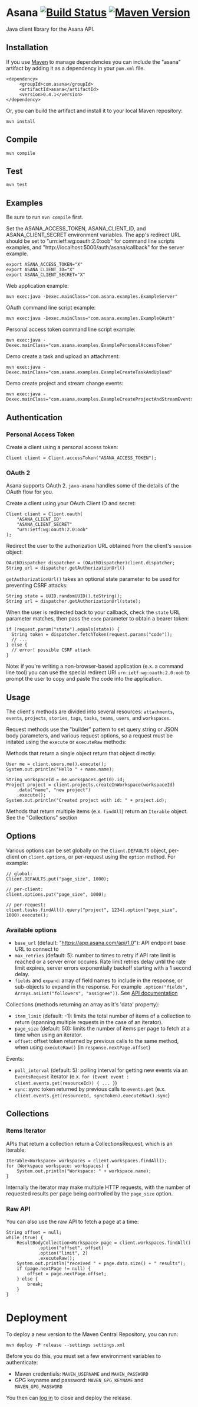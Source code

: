# Asana [![Build Status][travis-image]][travis-url] [![Maven Version][mvn-image]][mvn-url]

Java client library for the Asana API.

Installation
------------

If you use [Maven](http://maven.apache.org/) to manage dependencies you can include the "asana" artifact by adding it as a dependency in your `pom.xml` file.

    <dependency>
         <groupId>com.asana</groupId>
         <artifactId>asana</artifactId>
         <version>0.4.1</version>
    </dependency>

Or, you can build the artifact and install it to your local Maven repository:

    mvn install


Compile
-------

    mvn compile

Test
----

    mvn test

Examples
--------

Be sure to run `mvn compile` first.

Set the ASANA_ACCESS_TOKEN, ASANA_CLIENT_ID, and ASANA_CLIENT_SECRET environment variables. The app's redirect URL 
should be set to "urn:ietf:wg:oauth:2.0:oob" for command line scripts examples, and "http://localhost:5000/auth/asana/callback" for the server example.

    export ASANA_ACCESS_TOKEN="X"
    export ASANA_CLIENT_ID="X"
    export ASANA_CLIENT_SECRET="X"

Web application example:

    mvn exec:java -Dexec.mainClass="com.asana.examples.ExampleServer"

OAuth command line script example:

    mvn exec:java -Dexec.mainClass="com.asana.examples.ExampleOAuth"

Personal access token command line script example:

    mvn exec:java -Dexec.mainClass="com.asana.examples.ExamplePersonalAccessToken"

Demo create a task and upload an attachment:

    mvn exec:java -Dexec.mainClass="com.asana.examples.ExampleCreateTaskAndUpload"

Demo create project and stream change events:

    mvn exec:java -Dexec.mainClass="com.asana.examples.ExampleCreateProjectAndStreamEvents"

Authentication
--------------

### Personal Access Token

Create a client using a personal access token:

    Client client = Client.accessToken("ASANA_ACCESS_TOKEN");

### OAuth 2

Asana supports OAuth 2. `java-asana` handles some of the details of the OAuth flow for you.

Create a client using your OAuth Client ID and secret:

    Client client = Client.oauth(
        "ASANA_CLIENT_ID"
        "ASANA_CLIENT_SECRET"
        "urn:ietf:wg:oauth:2.0:oob"
    );

Redirect the user to the authorization URL obtained from the client's `session` object:
    
    OAuthDispatcher dispatcher = (OAuthDispatcher)client.dispatcher;
    String url = dispatcher.getAuthorizationUrl()

`getAuthorizationUrl()` takes an optional state parameter to be used for preventing CSRF attacks:
    
    String state = UUID.randomUUID().toString();
    String url = dispatcher.getAuthorizationUrl(state);

When the user is redirected back to your callback, check the `state` URL parameter matches, then pass the `code` parameter to obtain a bearer token:

    if (request.param("state").equals(state)) {
      String token = dispatcher.fetchToken(request.params("code"));
      // ... 
    } else {
      // error! possible CSRF attack
    }

Note: if you're writing a non-browser-based application (e.x. a command line tool) you can use the special redirect URI `urn:ietf:wg:oauth:2.0:oob` to prompt the user to copy and paste the code into the application.

Usage
-----

The client's methods are divided into several resources: `attachments`, `events`, `projects`, `stories`, `tags`, `tasks`, `teams`, `users`, and `workspaces`.

Request methods use the "builder" pattern to set query string or JSON body parameters, and various request options, so a request must be initated using the `execute` or `executeRaw` methods:

Methods that return a single object return that object directly:

    User me = client.users.me().execute();
    System.out.println("Hello " + name.name);

    String workspaceId = me.workspaces.get(0).id;
    Project project = client.projects.createInWorkspace(workspaceId)
        .data("name", "new project")
        .execute();
    System.out.println("Created project with id: " + project.id);

Methods that return multiple items (e.x. `findAll`) return an `Iterable` object. See the "Collections" section

Options
-------

Various options can be set globally on the `Client.DEFAULTS` object, per-client on `client.options`, or per-request using the `option` method. For example:


    // global:
    Client.DEFAULTS.put("page_size", 1000);

    // per-client:
    client.options.put("page_size", 1000);

    // per-request:
    client.tasks.findAll().query("project", 1234).option("page_size", 1000).execute();

### Available options

* `base_url` (default: "https://app.asana.com/api/1.0"): API endpoint base URL to connect to
* `max_retries` (default: 5): number to times to retry if API rate limit is reached or a server error occures. Rate limit retries delay until the rate limit expires, server errors exponentially backoff starting with a 1 second delay.
* `fields` and `expand`: array of field names to include in the response, or sub-objects to expand in the response. For example `.option("fields", Arrays.asList("followers", "assignee"))`. See [API documentation](https://asana.com/developers/documentation/getting-started/input-output-options)

Collections (methods returning an array as it's 'data' property):

* `item_limit` (default: -1): limits the total number of items of a collection to return (spanning multiple requests in the case of an iterator).
* `page_size` (default: 50): limits the number of items per page to fetch at a time when using an iterator.
* `offset`: offset token returned by previous calls to the same method, when using `executeRaw()` (in `response.nextPage.offset`)

Events:

* `poll_interval` (default: 5): polling interval for getting new events via an `EventsRequest` iterator (e.x. `for (Event event : client.events.get(resourceId)) { ... }`)
* `sync`: sync token returned by previous calls to `events.get` (e.x. `client.events.get(resourceId, syncToken).executeRaw().sync`)

Collections
-----------

### Items Iterator

APIs that return a collection return a CollectionsRequest, which is an iterable:

    Iterable<Workspace> workspaces = client.workspaces.findAll();
    for (Workspace workspace: workspaces) {
        System.out.println("Workspace: " + workspace.name);
    }

Internally the iterator may make multiple HTTP requests, with the number of requested results per page being controlled by the `page_size` option.

### Raw API

You can also use the raw API to fetch a page at a time:

    String offset = null;
    while (true) {
        ResultBodyCollection<Workspace> page = client.workspaces.findAll()
                .option("offset", offset)
                .option("limit", 2)
                .executeRaw();
        System.out.println("received " + page.data.size() + " results");
        if (page.nextPage != null) {
            offset = page.nextPage.offset;
        } else {
            break;
        }
    }

# Deployment

To deploy a new version to the Maven Central Repository, you can run:

`mvn deploy -P release --settings settings.xml`

Before you do this, you must set a few environment variables to authenticate:

* Maven credentials: `MAVEN_USERNAME` and `MAVEN_PASSWORD`
* GPG keyname and password: `MAVEN_GPG_KEYNAME` and `MAVEN_GPG_PASSWORD`

You then can [log in](https://oss.sonatype.org/) to close and deploy the release.

[travis-url]: http://travis-ci.org/Asana/java-asana
[travis-image]: http://img.shields.io/travis/Asana/java-asana.svg?style=flat-square

[mvn-url]: http://search.maven.org/#browse|-135285720
[mvn-image]: https://img.shields.io/maven-central/v/com.asana/asana.svg
